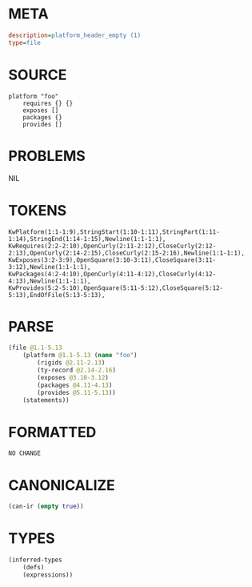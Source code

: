 # META
~~~ini
description=platform_header_empty (1)
type=file
~~~
# SOURCE
~~~roc
platform "foo"
	requires {} {}
	exposes []
	packages {}
	provides []
~~~
# PROBLEMS
NIL
# TOKENS
~~~zig
KwPlatform(1:1-1:9),StringStart(1:10-1:11),StringPart(1:11-1:14),StringEnd(1:14-1:15),Newline(1:1-1:1),
KwRequires(2:2-2:10),OpenCurly(2:11-2:12),CloseCurly(2:12-2:13),OpenCurly(2:14-2:15),CloseCurly(2:15-2:16),Newline(1:1-1:1),
KwExposes(3:2-3:9),OpenSquare(3:10-3:11),CloseSquare(3:11-3:12),Newline(1:1-1:1),
KwPackages(4:2-4:10),OpenCurly(4:11-4:12),CloseCurly(4:12-4:13),Newline(1:1-1:1),
KwProvides(5:2-5:10),OpenSquare(5:11-5:12),CloseSquare(5:12-5:13),EndOfFile(5:13-5:13),
~~~
# PARSE
~~~clojure
(file @1.1-5.13
	(platform @1.1-5.13 (name "foo")
		(rigids @2.11-2.13)
		(ty-record @2.14-2.16)
		(exposes @3.10-3.12)
		(packages @4.11-4.13)
		(provides @5.11-5.13))
	(statements))
~~~
# FORMATTED
~~~roc
NO CHANGE
~~~
# CANONICALIZE
~~~clojure
(can-ir (empty true))
~~~
# TYPES
~~~clojure
(inferred-types
	(defs)
	(expressions))
~~~
